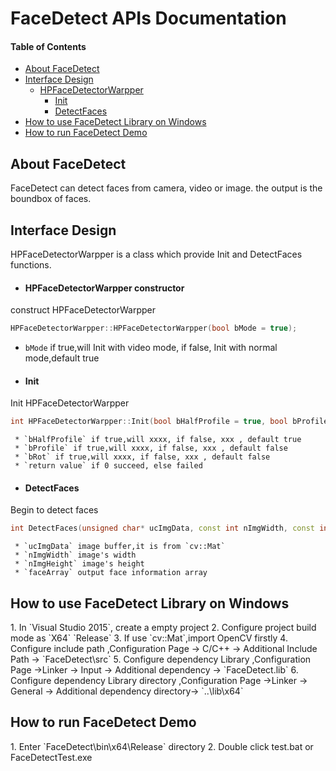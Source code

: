 # FaceDetect APIs Documentation

#### Table of Contents
* [About FaceDetect](#About_FaceDetect)
* [Interface Design](#Interface_Design)
   * [HPFaceDetectorWarpper](#HPFaceDetectorWarpper)
      * [Init](#Init)
      * [DetectFaces](#DetectFaces)
* [How to use FaceDetect Library on Windows](#How_to_use)
* [How to run FaceDetect Demo](#How_to)

<h2 id="About_FaceDetect" >About FaceDetect</h2>
FaceDetect can detect faces from camera, video or image. the output is the boundbox of faces.

<h2 id="Interface_Design" >Interface Design</h2>
HPFaceDetectorWarpper is a class which provide Init and DetectFaces functions.

* <h4 id="HPFaceDetectorWarpper"> HPFaceDetectorWarpper constructor</h4>  
construct HPFaceDetectorWarpper
  ```C++
  HPFaceDetectorWarpper::HPFaceDetectorWarpper(bool bMode = true);
  ```
   * `bMode` if true,will Init with video mode, if false, Init with normal mode,default true

* <h4 id="Init"> Init</h4>  
Init HPFaceDetectorWarpper
  ```C++
  int HPFaceDetectorWarpper::Init(bool bHalfProfile = true, bool bProfile = false, bool bRot = true)
  ```
     * `bHalfProfile` if true,will xxxx, if false, xxx , default true
     * `bProfile` if true,will xxxx, if false, xxx , default false
     * `bRot` if true,will xxxx, if false, xxx , default false
     * `return value` if 0 succeed, else failed

* <h4 id="DetectFaces"> DetectFaces</h4>   
Begin to detect faces
  ```C++
  int DetectFaces(unsigned char* ucImgData, const int nImgWidth, const int nImgHeight, FaceArray& faceArray)
  ```
     * `ucImgData` image buffer,it is from `cv::Mat`
     * `nImgWidth` image's width
     * `nImgHeight` image's height
     * `faceArray` output face information array

<h2 id="How_to_use">How to use FaceDetect Library on Windows</h2>
1. In `Visual Studio 2015`, create a empty project
2. Configure project build mode as `X64` `Release`
3. If use `cv::Mat`,import OpenCV firstly
4. Configure include path ,Configuration Page -> C/C++ -> Additional Include Path -> `FaceDetect\src`
5. Configure dependency Library ,Configuration Page ->Linker -> Input -> Additional dependency -> `FaceDetect.lib`
6. Configure dependency Library directory ,Configuration Page ->Linker -> General -> Additional dependency directory-> `..\lib\x64`

<h2 id="How_to">How to run FaceDetect Demo</h2>
1. Enter `FaceDetect\bin\x64\Release` directory
2. Double click test.bat or FaceDetectTest.exe
